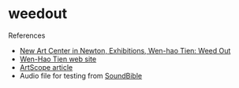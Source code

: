 # weedout


References
* [New Art Center in Newton, Exhibitions,  Wen-hao Tien: Weed Out](https://www.newartcenter.org/galleries/exhibit.aspx?id=1113)
* [Wen-Hao Tien web site](https://www.wenhaotien.com/weed-out/)
* [ArtScope article](https://artscopemagazine.com/2017/08/weeding-out-the-obvious-wen-hao-tien-in-newton/)
* Audio file for testing from [SoundBible](http://soundbible.com/)

